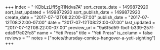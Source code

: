 +++
index = "-KDbLzLIfI5gR1Ndva7A"
sort_create_date = 1499872920
sort_last_updated = 1499872920
sort_publish_date = 1499872920
create_date = "2017-07-12T08:22:00-07:00"
publish_date = "2017-07-12T08:22:00-07:00"
date = "2017-07-12T08:22:00-07:00"
last_updated = "2017-07-12T08:22:00-07:00"
preview_url = "9a6f5d59-fbdf-b339-257f-eda9f7e02fc8"
name = "Yeti Press"
title = "Yeti Press"
is_column = false
reviews = ""
notes = ["notes/thursday-comics-hangover-a-yeti-sighting"]
+++

